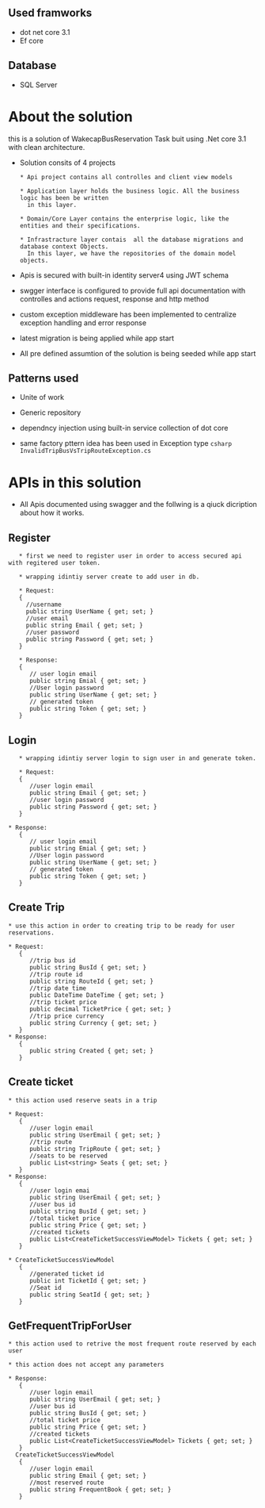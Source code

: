 
## Used framworks 
  * dot net core 3.1
  * Ef core 
  
## Database
  * SQL Server 
  
# About the solution 

this is a solution of WakecapBusReservation Task buit using .Net core 3.1 with clean architecture.
   * Solution consits of 4 projects
   
         * Api project contains all controlles and client view models
		 
         * Application layer holds the business logic. All the business logic has been be written 
		   in this layer.	
		 
         * Domain/Core Layer contains the enterprise logic, like the entities and their specifications.		 
		 
		 * Infrastracture layer contais  all the database migrations and database context Objects. 
		   In this layer, we have the repositories of the domain model objects. 
   
   * Apis is secured with built-in identity server4 using JWT schema 
   
   * swgger interface is configured to provide full api documentation with controlles and actions request, response and http method  
   
   * custom exception middleware has been implemented to centralize exception handling and error response

   * latest migration is being applied while app start 
   
   * All pre defined assumtion of the solution is being seeded  while app start
   
   ## Patterns used
   * Unite of work 
   
   * Generic repository 
   
   * dependncy injection using built-in service collection of dot core
   
   * same factory pttern idea has been used in Exception type  ```csharp InvalidTripBusVsTripRouteException.cs ```
   
# APIs in this solution 

   * All Apis documented using swagger and the follwing is a qiuck dicription about how  it works.

   ## Register
       * first we need to register user in order to access secured api with regitered user token.  
	   
       * wrapping idintiy server create to add user in db. 
	   
       * Request:
       {
	     //username
		 public string UserName { get; set; }
		 //user email
		 public string Email { get; set; }
		 //user password
		 public string Password { get; set; }
       }

       * Response:
       {
	      // user login email
		  public string Emial { get; set; }
		  //User login password
		  public string UserName { get; set; }
		  // generated token 
		  public string Token { get; set; }
       }

   ## Login 
   
       * wrapping idintiy server login to sign user in and generate token. 
       
	   * Request:
       {
	      //user login email
		  public string Email { get; set; }
		  //user login password 
		  public string Password { get; set; }
       }

	* Response:
	   {
	      // user login email
		  public string Emial { get; set; }
		  //User login password
		  public string UserName { get; set; }
		  // generated token
		  public string Token { get; set; }
	   }

   ## Create Trip 
    * use this action in order to creating trip to be ready for user reservations. 
       
	* Request:
       {
	      //trip bus id 
	      public string BusId { get; set; }
	      //trip route id 
	      public string RouteId { get; set; }
	      //trip date time 
	      public DateTime DateTime { get; set; }
	      //trip ticket price 
	      public decimal TicketPrice { get; set; }
	      //trip price currency 
	      public string Currency { get; set; }
       }
	* Response:
       {
	      public string Created { get; set; }
       }
   ## Create ticket 
    * this action used reserve seats in a trip   
	  
    * Request:
	   {
	      //user login email 
		  public string UserEmail { get; set; }
		  //trip route 
		  public string TripRoute { get; set; }
		  //seats to be reserved 
		  public List<string> Seats { get; set; }
       }
	* Response:
	   {
	      //user login emai
		  public string UserEmail { get; set; }
		  //user bus id
		  public string BusId { get; set; }
		  //total ticket price 
		  public string Price { get; set; }
		  //created tickets 
		  public List<CreateTicketSuccessViewModel> Tickets { get; set; }
       }

	* CreateTicketSuccessViewModel
	   {
	      //generated ticket id 
		  public int TicketId { get; set; }
		  //Seat id 
		  public string SeatId { get; set; }
	   }

   ## GetFrequentTripForUser 
	
    * this action used to retrive the most frequent route reserved by each user    
	   
    * this action does not accept any parameters 

	* Response:
	   {
	      //user login email
		  public string UserEmail { get; set; }
		  //user bus id
		  public string BusId { get; set; }
		  //total ticket price 
		  public string Price { get; set; }
		  //created tickets 
		  public List<CreateTicketSuccessViewModel> Tickets { get; set; }
       }
	  CreateTicketSuccessViewModel
	   {
	      //user login email		
		  public string Email { get; set; }
		  //most reserved route 
		  public string FrequentBook { get; set; }
	   }



